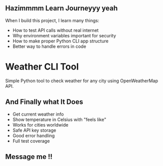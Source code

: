## Hazimmmm Learn Journeyyy yeah

When I build this project, I learn many things:
- How to test API calls without real internet 
- Why environment variables important for security
- How to make proper Python CLI app structure
- Better way to handle errors in code

# Weather CLI Tool

Simple Python tool to check weather for any city using OpenWeatherMap API.

## And Finally what It Does

- Get current weather info
- Show temperature in Celsius with "feels like"
- Works for cities worldwide
- Safe API key storage
- Good error handling
- Full test coverage

## Message me !!